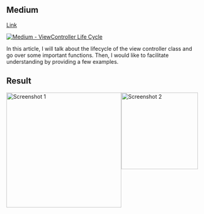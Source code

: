 ## Medium

[Link](https://muazzezaydin.medium.com/ios-uiviewcontroller-life-cycle-a61c8b295a74)

[![Medium - ViewController Life Cycle](https://github-readme-medium.vercel.app/?username=muazzezaydin)]([https://medium.com/@muazzezaydin](https://muazzezaydin.medium.com/ios-uiviewcontroller-life-cycle-a61c8b295a74))

In this article, I will talk about the lifecycle of the view controller class and go over some important functions. Then, I would like to facilitate understanding by providing a few examples.


## Result


<div style="display: flex; align-items: flex-start;">
  <img width="300" alt="Screenshot 1" src="https://github.com/MuazzezA/iOS_Learning_Journey/assets/64336826/c641b01f-cffe-4338-821a-7c8351582423">
  <img width="200" alt="Screenshot 2" src="https://github.com/MuazzezA/iOS_Learning_Journey/assets/64336826/46d8a441-756b-4abe-a2dd-ed69509b028e">
</div>

